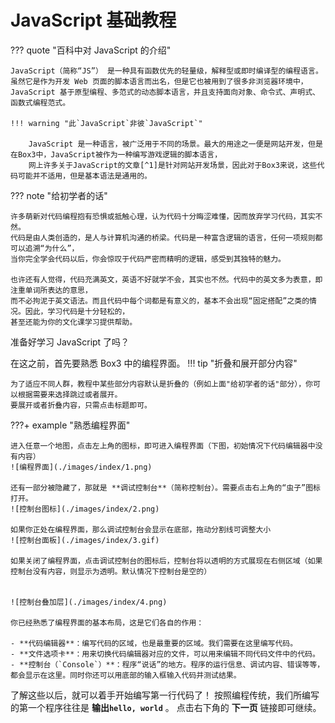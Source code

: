 # JavaScript 基础教程

??? quote "百科中对 JavaScript 的介绍"

    JavaScript（简称“JS”） 是一种具有函数优先的轻量级，解释型或即时编译型的编程语言。虽然它是作为开发 Web 页面的脚本语言而出名，但是它也被用到了很多非浏览器环境中，JavaScript 基于原型编程、多范式的动态脚本语言，并且支持面向对象、命令式、声明式、函数式编程范式。

    !!! warning "此`JavaScript`非彼`JavaScript`"

        JavaScript 是一种语言，被广泛用于不同的场景。最大的用途之一便是网站开发，但是在Box3中，JavaScript被作为一种编写游戏逻辑的脚本语言，
        网上许多关于JavaScript的文章[^1]是针对网站开发场景，因此对于Box3来说，这些代码可能并不适用，但是基本语法是通用的。

[^1]: 这些文章中的代码大多带有`document.`，`window.`，`jQuery`，`Vue`，`React`等等，都是针对网站开发的，并不适用于 Box3.浏览文章资料时要注意辨别。

??? note "给初学者的话"

    许多萌新对代码编程抱有恐惧或抵触心理，认为代码十分晦涩难懂，因而放弃学习代码，其实不然。
    代码是由人类创造的，是人与计算机沟通的桥梁。代码是一种富含逻辑的语言，任何一项规则都可以追溯“为什么”，
    当你完全学会代码以后，你会惊叹于代码严密而精明的逻辑，感受到其独特的魅力。

    也许还有人觉得，代码充满英文，英语不好就学不会，其实也不然。代码中的英文多为表意，即注重单词所表达的意思，
    而不必拘泥于英文语法。而且代码中每个词都是有意义的，基本不会出现“固定搭配”之类的情况。因此，学习代码是十分轻松的，
    甚至还能为你的文化课学习提供帮助。

准备好学习 JavaScript 了吗？

在这之前，首先要熟悉 Box3 中的编程界面。
!!! tip "折叠和展开部分内容"

    为了适应不同人群，教程中某些部分内容默认是折叠的（例如上面"给初学者的话"部分），你可以根据需要来选择跳过或者展开。
    要展开或者折叠内容，只需点击标题即可。

???+ example "熟悉编程界面"

    进入任意一个地图，点击左上角的图标，即可进入编程界面（下图，初始情况下代码编辑器中没有内容）
    ![编程界面](./images/index/1.png)

    还有一部分被隐藏了，那就是 **调试控制台**（简称控制台）。需要点击右上角的“虫子”图标打开。
    ![控制台图标](./images/index/2.png)

    如果你正处在编程界面，那么调试控制台会显示在底部，拖动分割线可调整大小
    ![控制台面板](./images/index/3.gif)

    如果关闭了编程界面，点击调试控制台的图标后，控制台将以透明的方式展现在右侧区域（如果控制台没有内容，则显示为透明。默认情况下控制台是空的）


    ![控制台叠加层](./images/index/4.png)

    你已经熟悉了编程界面的基本布局，这是它们各自的作用：

    - **代码编辑器**：编写代码的区域，也是最重要的区域。我们需要在这里编写代码。
    - **文件选项卡**：用来切换代码编辑器对应的文件，可以用来编辑不同代码文件中的代码。
    - **控制台（`Console`）**：程序“说话”的地方。程序的运行信息、调试内容、错误等等，都会显示在这里。同时你还可以用底部的输入框输入代码并测试结果。

了解这些以后，就可以着手开始编写第一行代码了！
按照编程传统，我们所编写的第一个程序往往是 **输出`hello, world`** 。
点击右下角的 **下一页** 链接即可继续。
